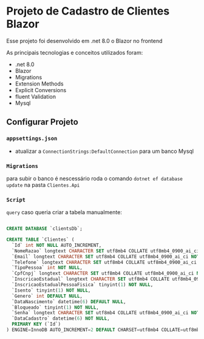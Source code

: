 # Projeto de Cadastro de Clientes Blazor

Esse projeto foi desenvolvido em .net 8.0 o Blazor no frontend

As principais tecnologias e conceitos utilizados foram:

 - .net 8.0
 - Blazor
 - Migrations
 - Extension Methods
 - Explicit Conversions
 - fluent Validation
 - Mysql

## Configurar Projeto

### `appsettings.json`

- atualizar a `ConnectionStrings:DefaultConnection`  para um banco Mysql

### `Migrations`

para subir o banco é nescessário roda o comando `dotnet ef database update` na pasta `Clientes.Api`

### `Script`

`query` caso queria criar a tabela manualmente:

```sql

CREATE DATABASE `clientsDb`;

CREATE TABLE `Clientes` (
  `Id` int NOT NULL AUTO_INCREMENT,
  `NomeRazao` longtext CHARACTER SET utf8mb4 COLLATE utf8mb4_0900_ai_ci NOT NULL,
  `Email` longtext CHARACTER SET utf8mb4 COLLATE utf8mb4_0900_ai_ci NOT NULL,
  `Telefone` longtext CHARACTER SET utf8mb4 COLLATE utf8mb4_0900_ai_ci NOT NULL,
  `TipoPessoa` int NOT NULL,
  `CpfCnpj` longtext CHARACTER SET utf8mb4 COLLATE utf8mb4_0900_ai_ci NOT NULL,
  `InscricaoEstadual` longtext CHARACTER SET utf8mb4 COLLATE utf8mb4_0900_ai_ci,
  `InscricaoEstadualPessoaFisica` tinyint(1) NOT NULL,
  `Isento` tinyint(1) NOT NULL,
  `Genero` int DEFAULT NULL,
  `DataNascimento` datetime(6) DEFAULT NULL,
  `Bloqueado` tinyint(1) NOT NULL,
  `Senha` longtext CHARACTER SET utf8mb4 COLLATE utf8mb4_0900_ai_ci NOT NULL,
  `DataCadastro` datetime(6) NOT NULL,
  PRIMARY KEY (`Id`)
) ENGINE=InnoDB AUTO_INCREMENT=2 DEFAULT CHARSET=utf8mb4 COLLATE=utf8mb4_0900_ai_ci;
```
